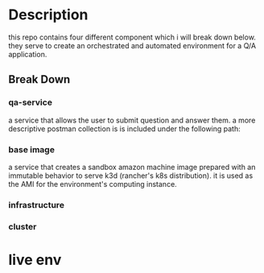 # Description

this repo contains four different component which i will break down below. they serve to create an orchestrated and automated environment for a Q/A application.
## Break Down

### qa-service

a service that allows the user to submit question and answer them. a more descriptive postman collection is is included under the following path:
### base image

a service that creates a sandbox amazon machine image prepared with an immutable behavior to serve k3d (rancher's k8s distribution). it is used as the AMI for the environment's computing instance.
### infrastructure

### cluster

# live env
